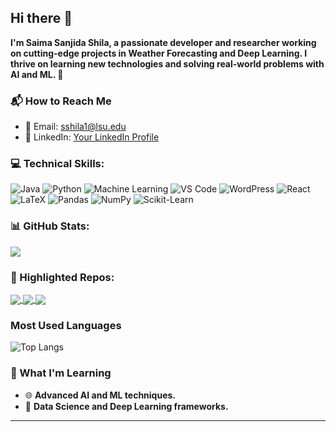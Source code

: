 ## Hi there 👋
**I'm Saima Sanjida Shila, a passionate developer and researcher working on cutting-edge projects in Weather Forecasting and Deep Learning. I thrive on learning new technologies and solving real-world problems with AI and ML. 🌟**

<!--
**saimasanjidashila/saimasanjidashila** is a ✨ _special_ ✨ repository because its `README.md` (this file) appears on your GitHub profile.

Here are some ideas to get you started:

- 🔭 I’m currently working on Weather Forecasting on real-time Predictions Using Deep Learning Models
- 🌱 I’m currently learning AI, ML.
- 📫 How to reach me: sshila1@lsu.edu
- ⚡ Fun fact: I like hiking and going for long walks.
-->

### 📬 How to Reach Me
- 📧 Email: [sshila1@lsu.edu](mailto:sshila1@lsu.edu)
- 💼 LinkedIn: [Your LinkedIn Profile](https://www.linkedin.com/in/saima-sanjida-shila-5a4373236/) 

### 💻 Technical Skills:
![Java](https://img.shields.io/badge/C-00599C?style=for-the-badge&logo=c&logoColor=white)
![Python](https://img.shields.io/badge/Python-3776AB?style=for-the-badge&logo=python&logoColor=white)
![Machine Learning](https://img.shields.io/badge/Machine%20Learning-00C853?style=for-the-badge&logo=ai&logoColor=white)
![VS Code](https://img.shields.io/badge/VS%20Code-0078D4?style=for-the-badge&logo=visualstudiocode&logoColor=white)
![WordPress](https://img.shields.io/badge/WordPress-21759B?style=for-the-badge&logo=wordpress&logoColor=white)
![React](https://img.shields.io/badge/React-61DAFB?style=for-the-badge&logo=react&logoColor=black)
![LaTeX](https://img.shields.io/badge/LaTeX-008080?style=for-the-badge&logo=latex&logoColor=white)
![Pandas](https://img.shields.io/badge/Pandas-150458?style=for-the-badge&logo=pandas&logoColor=white)
![NumPy](https://img.shields.io/badge/NumPy-013243?style=for-the-badge&logo=numpy&logoColor=white)
![Scikit-Learn](https://img.shields.io/badge/Scikit--Learn-F7931E?style=for-the-badge&logo=scikit-learn&logoColor=white)


### 📊 GitHub Stats:
![](https://github-readme-stats.vercel.app/api?username=saimasanjidashila&theme=dark&hide_border=false&include_all_commits=true&count_private=true)

### 📂 Highlighted Repos:

<a href="https://github.com/saimasanjidashila/QSum-using-Llama">
  <img align="center" src="https://github-readme-stats.vercel.app/api/pin/?username=saimasanjidashila&repo=QSum-using-Llama&theme=dark" />
</a>
<a href="https://github.com/saimasanjidashila/Food-Delivery-React-Project">
  <img align="center" src="https://github-readme-stats.vercel.app/api/pin/?username=saimasanjidashila&repo=Food-Delivery-React-Project&theme=dark" />
</a>
<a href="https://github.com/saimasanjidashila/SaimaSanjidaShila_Website">
  <img align="center" src="https://github-readme-stats.vercel.app/api/pin/?username=saimasanjidashila&repo=SaimaSanjidaShila_Website&theme=dark" />
</a>


### Most Used Languages

![Top Langs](https://github-readme-stats.vercel.app/api/top-langs/?username=saimasanjidashila&layout=compact&theme=dark&hide_border=false&title_color=FF6AC1&text_color=FFFFFF)

### 🌱 What I'm Learning
- 🌐 **Advanced AI and ML techniques.**
- 🧠 **Data Science and Deep Learning frameworks.**

---

